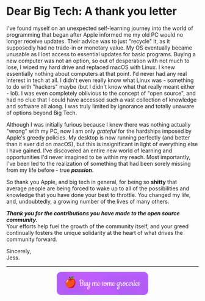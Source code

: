 # Dear Big Tech: A thank you letter

I've found myself on an unexpected self-learning journey into the world of programming that began after Apple informed me my old PC would no longer receive updates. Their advice was to just "recycle" it, as it supposedly had no trade-in or monetary value. My OS eventually became unusable as I lost access to essential updates for basic programs. Buying a new computer was not an option, so out of desperation with not much to lose, I wiped my hard drive and replaced macOS with Linux. I knew essentially nothing about computers at that point. I'd never had any real interest in tech at all. I didn't even really know what Linux was - something to do with "hackers" maybe (but I didn't know what that really meant either - lol). I was even completely oblivious to the concept of "open source", and had no clue that I could have accessed such a vast collection of knowledge and software all along. I was truly limited by ignorance and totally unaware of options beyond Big Tech.

Although I was initially furious because I knew there was nothing actually "wrong" with my PC, now I am only _grateful_ for the hardships imposed by Apple's greedy policies. My desktop is now running perfectly (and better than it ever did on macOS), but this is insignificant in light of everything else I have gained. I've discovered an entire new world of learning and opportunities I'd never imagined to be within my reach. Most importantly, I've been led to the realization of something that had been sorely missing from my life before - true **_passion_**.

So thank you Apple, and big tech in general, for being so **shitty** that average people are being forced to wake up to all of the possibilities and knowledge that you have done your best to throttle. You changed my life, and, undoubtedly, a growing number of the lives of many others.

**_Thank you for the contributions you have made to the open source community._**<br>
Your efforts help fuel the growth of the community itself, and your greed continually fosters the unique solidarity at the heart of what drives the community forward.

Sincerely,<br>
Jess.

---

<p align="center"><a href="https://www.buymeacoffee.com/kielmarj" target="_blank"><img src="buymeacoffee.png" alt="Buy me some groceries" style="height: 60px !important;width: 240px !important;" ></a></p>
